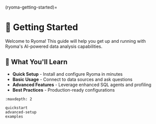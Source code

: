 (ryoma-getting-started)=

# 🚀 Getting Started

Welcome to Ryoma! This guide will help you get up and running with Ryoma's AI-powered data analysis capabilities.

## 🎯 What You'll Learn

- **Quick Setup** - Install and configure Ryoma in minutes
- **Basic Usage** - Connect to data sources and ask questions
- **Advanced Features** - Leverage enhanced SQL agents and profiling
- **Best Practices** - Production-ready configurations

```{toctree}
:maxdepth: 2

quickstart
advanced-setup
examples
```

